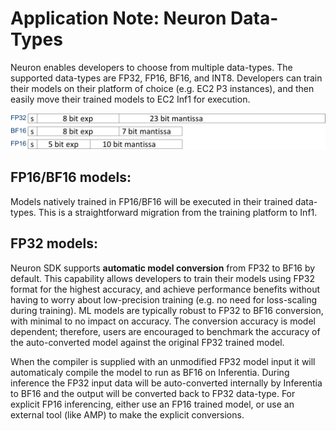 # Application Note: Neuron Data-Types

Neuron enables developers to choose from multiple data-types. The supported data-types are FP32, FP16, BF16, and INT8. Developers can train their models on their platform of choice (e.g. EC2 P3 instances), and then easily move their trained models to EC2 Inf1 for execution.

![Image:](./images/data-types.png)


## FP16/BF16 models:

Models natively trained in FP16/BF16 will be executed in their trained data-types. This is a straightforward migration from the training platform to Inf1.


## FP32 models:
Neuron SDK supports **automatic model conversion** from FP32 to BF16 by default. This capability allows developers to train their models using FP32 format for the highest accuracy, and achieve performance benefits without having to worry about low-precision training (e.g. no need for loss-scaling during training). ML models are typically robust to FP32 to BF16 conversion, with minimal to no impact on accuracy. The conversion accuracy is model dependent; therefore, users are encouraged to benchmark the accuracy of the auto-converted model against the original FP32 trained model.

When the compiler is supplied with an unmodified FP32 model input it will automaticaly compile the model to run as BF16 on Inferentia. During inference the FP32 input data will be auto-converted internally by Inferentia to BF16 and the output will be converted back to FP32 data-type. For explicit FP16 inferencing, either use an FP16 trained model, or use an external tool (like AMP) to make the explicit conversions.


